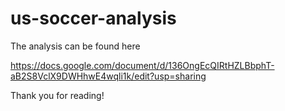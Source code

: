 # us-soccer-analysis

The analysis can be found here

https://docs.google.com/document/d/136OngEcQIRtHZLBbphT-aB2S8VclX9DWHhwE4wqli1k/edit?usp=sharing

Thank you for reading!
